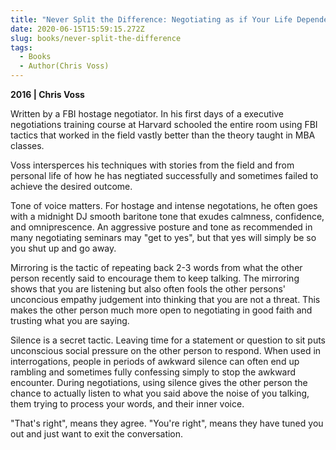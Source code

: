 ```yaml
---
title: "Never Split the Difference: Negotiating as if Your Life Depended on It"
date: 2020-06-15T15:59:15.272Z
slug: books/never-split-the-difference
tags:
  - Books
  - Author(Chris Voss)
---
```


**2016 | Chris Voss**

Written by a FBI hostage negotiator. In his first days of a executive negotiations training course at Harvard schooled the entire room using FBI tactics that worked in the field vastly better than the theory taught in MBA classes.

Voss intersperces his techniques with stories from the field and from personal life of how he has negtiated successfully and sometimes failed to achieve the desired outcome.

Tone of voice matters. For hostage and intense negotations, he often goes with a midnight DJ smooth baritone tone that exudes calmness, confidence, and omniprescence. An aggressive posture and tone as recommended in many negotiating seminars may "get to yes", but that yes will simply be so you shut up and go away.

Mirroring is the tactic of repeating back 2-3 words from what the other person recently said to encourage them to keep talking. The mirroring shows that you are listening but also often fools the other persons' unconcious empathy judgement into thinking that you are not a threat. This makes the other person much more open to negotiating in good faith and trusting what you are saying.

Silence is a secret tactic. Leaving time for a statement or question to sit puts unconscious social pressure on the other person to respond. When used in interrogations, people in periods of awkward silence can often end up rambling and sometimes fully confessing simply to stop the awkward encounter. During negotiations, using silence gives the other person the chance to actually listen to what you said above the noise of you talking, them trying to process your words, and their inner voice.

"That's right", means they agree. "You're right", means they have tuned you out and just want to exit the conversation.
